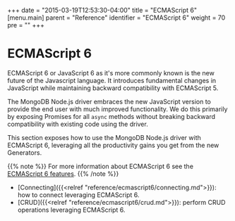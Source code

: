 +++
date = "2015-03-19T12:53:30-04:00"
title = "ECMAScript 6"
[menu.main]
  parent = "Reference"
  identifier = "ECMAScript 6"
  weight = 70
  pre = "<i class='fa'></i>"
+++

# ECMAScript 6

ECMAScript 6 or JavaScript 6 as it's more commonly known is the new future of the Javascript language. It introduces fundamental changes in JavaScript while maintaining backward compatibility with ECMAScript 5.

The MongoDB Node.js driver embraces the new JavaScript version to provide the end user with much improved functionality. We do this primarily by exposing Promises for all `async` methods without breaking backward compatibility with existing code using the driver.

This section exposes how to use the MongoDB Node.js driver with ECMAScript 6, leveraging all the productivity gains you get from the new Generators.

{{% note %}}
For more information about ECMAScript 6 see the [ECMAScript 6 features](http://es6-features.org/).
{{% /note %}}

- [Connecting]({{<relref "reference/ecmascript6/connecting.md">}}): how to connect leveraging ECMAScript 6.
- [CRUD]({{<relref "reference/ecmascript6/crud.md">}}): perform CRUD operations leveraging ECMAScript 6.
